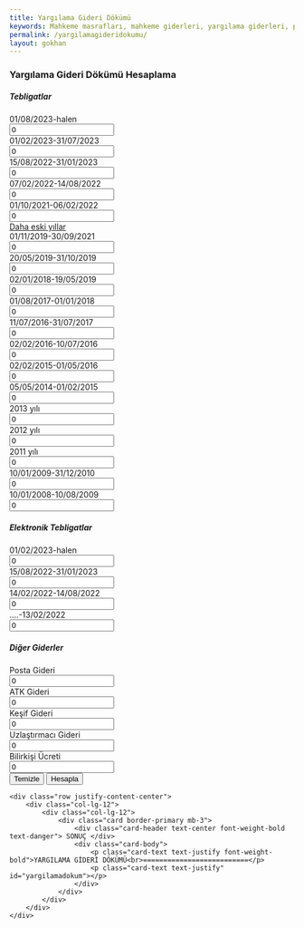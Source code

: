 ```yaml
---
title: Yargılama Gideri Dökümü
keywords: Mahkeme masrafları, mahkeme giderleri, yargılama giderleri, posta masrafları, bilirkişi masrafları, adliye masrafları, adliye cezası, mahkeme cezası
permalink: /yargilamagideridokumu/
layout: gokhan
---
```


<div class="card-header">
    <h3 class="card-title">Yargılama Gideri Dökümü Hesaplama</h3>
</div>
<form id="yargilamagideriform" data-gtm-form-interact-id="0">
    <div class="card-body">
        <h5>Tebligatlar</h5>    
        <div class="col-12">
            <div class="form-group row">
                <label for="yargilamagideri" class="col-sm-4 col-form-label">01/08/2023-halen</label>
                <input type="hidden" id="uteb18" value="87">
                <div class="col-sm-6">
                    <input type="number" class="form-control" id="gteb18" value="0" placeholder="0">
                </div>
            </div>
        </div>
        <div class="col-12">
            <div class="form-group row">
                <label for="yargilamagideri" class="col-sm-4 col-form-label">01/02/2023-31/07/2023</label>
                <input type="hidden" id="uteb17" value="58">
                <div class="col-sm-6">
                    <input type="number" class="form-control" id="gteb17" value="0" placeholder="0">
                </div>
            </div>
        </div>
        <div class="col-12">
            <div class="form-group row">
                <label for="yargilamagideri" class="col-sm-4 col-form-label">15/08/2022-31/01/2023</label>
                <input type="hidden" id="uteb16" value="42">
                <div class="col-sm-6">
                    <input type="number" class="form-control" id="gteb16" value="0" placeholder="0">
                </div>
            </div>
        </div>
        <div class="col-12">
            <div class="form-group row">
                <label for="yargilamagideri" class="col-sm-4 col-form-label">07/02/2022-14/08/2022</label>
                <input type="hidden" id="uteb15" value="31">
                <div class="col-sm-6">
                    <input type="number" class="form-control" id="gteb15" value="0" placeholder="0">
                </div>
            </div>
        </div>
        <div class="col-12">
            <div class="form-group row">
                <label for="yargilamagideri" class="col-sm-4 col-form-label">01/10/2021-06/02/2022</label>
                <input type="hidden" id="uteb14" value="26">
                <div class="col-sm-6">
                    <input type="number" class="form-control" id="gteb14" value="0" placeholder="0">
                </div>
            </div>
        </div>
        <div class="col-12 text-center"> 
            <a class="btn btn-ligth collapsed align-center" data-toggle="collapse" href="#eskitebligatlar" role="button" aria-expanded="false" aria-controls="collapseExample"> Daha eski yıllar </a> 
        </div>           
        <div class="collapse" id="eskitebligatlar">
            <div class="col-12">
                <div class="form-group row">
                    <label for="yargilamagideri" class="col-sm-4 col-form-label">01/11/2019-30/09/2021</label>
                    <input type="hidden" id="uteb13" value="19">
                    <div class="col-sm-6">
                        <input type="number" class="form-control" id="gteb13" value="0" placeholder="0">
                    </div>
                </div>
            </div>
            <div class="col-12">
                <div class="form-group row">
                    <label for="yargilamagideri" class="col-sm-4 col-form-label">20/05/2019-31/10/2019</label>
                    <input type="hidden" id="uteb12" value="16.2">
                    <div class="col-sm-6">
                        <input type="number" class="form-control" id="gteb12" value="0" placeholder="0">
                    </div>
                </div>
            </div>
            <div class="col-12">
                <div class="form-group row">
                    <label for="yargilamagideri" class="col-sm-4 col-form-label">02/01/2018-19/05/2019</label>
                    <input type="hidden" id="uteb11" value="14">
                    <div class="col-sm-6">
                        <input type="number" class="form-control" id="gteb11" value="0" placeholder="0">
                    </div>
                </div>
            </div>
            <div class="col-12">
                <div class="form-group row">
                    <label for="yargilamagideri" class="col-sm-4 col-form-label">01/08/2017-01/01/2018</label>
                    <input type="hidden" id="uteb10" value="12.5">
                    <div class="col-sm-6">
                        <input type="number" class="form-control" id="gteb10" value="0" placeholder="0">
                    </div>
                </div>
            </div>
            <div class="col-12">
                <div class="form-group row">
                    <label for="yargilamagideri" class="col-sm-4 col-form-label">11/07/2016-31/07/2017</label>
                    <input type="hidden" id="uteb9" value="11">
                    <div class="col-sm-6">
                        <input type="number" class="form-control" id="gteb9" value="0" placeholder="0">
                    </div>
                </div>
            </div>
            <div class="col-12">
                <div class="form-group row">
                    <label for="yargilamagideri" class="col-sm-4 col-form-label">02/02/2016-10/07/2016</label>
                    <input type="hidden" id="uteb8" value="10">
                    <div class="col-sm-6">
                        <input type="number" class="form-control" id="gteb8" value="0" placeholder="0">
                    </div>
                </div>
            </div>
            <div class="col-12">
                <div class="form-group row">
                    <label for="yargilamagideri" class="col-sm-4 col-form-label">02/02/2015-01/05/2016</label>
                    <input type="hidden" id="uteb7" value="9">
                    <div class="col-sm-6">
                        <input type="number" class="form-control" id="gteb7" value="0" placeholder="0">
                    </div>
                </div>
            </div>
            <div class="col-12">
                <div class="form-group row">
                    <label for="yargilamagideri" class="col-sm-4 col-form-label">05/05/2014-01/02/2015</label>
                    <input type="hidden" id="uteb6" value="9">
                    <div class="col-sm-6">
                        <input type="number" class="form-control" id="gteb6" value="0" placeholder="0">
                    </div>
                </div>
            </div>
            <div class="col-12">
                <div class="form-group row">
                    <label for="yargilamagideri" class="col-sm-4 col-form-label">2013 yılı</label>
                    <input type="hidden" id="uteb5" value="8">
                    <div class="col-sm-6">
                        <input type="number" class="form-control" id="gteb5" value="0" placeholder="0">
                    </div>
                </div>
            </div>
            <div class="col-12">
                <div class="form-group row">
                    <label for="yargilamagideri" class="col-sm-4 col-form-label">2012 yılı</label>
                    <input type="hidden" id="uteb4" value="7">
                    <div class="col-sm-6">
                        <input type="number" class="form-control" id="gteb4" value="0" placeholder="0">
                    </div>
                </div>
            </div>
            <div class="col-12">
                <div class="form-group row">
                    <label for="yargilamagideri" class="col-sm-4 col-form-label">2011 yılı</label>
                    <input type="hidden" id="uteb3" value="6">
                    <div class="col-sm-6">
                        <input type="number" class="form-control" id="gteb3" value="0" placeholder="0">
                    </div>
                </div>
            </div>
            <div class="col-12">
                <div class="form-group row">
                    <label for="yargilamagideri" class="col-sm-4 col-form-label">10/01/2009-31/12/2010</label>
                    <input type="hidden" id="uteb2" value="5">
                    <div class="col-sm-6">
                        <input type="number" class="form-control" id="gteb2" value="0" placeholder="0">
                    </div>
                </div>
            </div>
            <div class="col-12">
                <div class="form-group row">
                    <label for="yargilamagideri" class="col-sm-4 col-form-label">10/01/2008-10/08/2009</label>
                    <input type="hidden" id="uteb1" value="4.5">
                    <div class="col-sm-6">
                        <input type="number" class="form-control" id="gteb1" value="0" placeholder="0">
                    </div>
                </div>
            </div>
        </div>
        <h5>Elektronik Tebligatlar</h5>
        <div class="col-12">
            <div class="form-group row">
                <label for="yargilamagideri" class="col-sm-4 col-form-label">01/02/2023-halen</label>
                <input type="hidden" id="ueteb4" value="10">
                <div class="col-sm-6">
                    <input type="number" class="form-control" id="geteb4" value="0" placeholder="0">
                </div>
            </div>
        </div>
        <div class="col-12">
            <div class="form-group row">
                <label for="yargilamagideri" class="col-sm-4 col-form-label">15/08/2022-31/01/2023</label>
                <input type="hidden" id="ueteb3" value="9">
                <div class="col-sm-6">
                    <input type="number" class="form-control" id="geteb3" value="0" placeholder="0">
                </div>
            </div>
        </div>
        <div class="col-12">
            <div class="form-group row">
                <label for="yargilamagideri" class="col-sm-4 col-form-label">14/02/2022-14/08/2022</label>
                <input type="hidden" id="ueteb2" value="6.5">
                <div class="col-sm-6">
                    <input type="number" class="form-control" id="geteb2" value="0" placeholder="0">
                </div>
            </div>
        </div>
        <div class="col-12">
            <div class="form-group row">
                <label for="yargilamagideri" class="col-sm-4 col-form-label">....-13/02/2022</label>
                <input type="hidden" id="ueteb1" value="5.5">
                <div class="col-sm-6">
                    <input type="number" class="form-control" id="geteb1" value="0" placeholder="0">
                </div>
            </div>
        </div>
        <h5>Diğer Giderler</h5>
        <div class="col-12">
            <div class="form-group row">
                <label for="yargilamagideri" class="col-sm-4 col-form-label">Posta Gideri</label>
                <div class="col-sm-6">
                    <input type="number" class="form-control" id="postagideri" value="0" placeholder="0" step=".01">
                </div>
            </div>
        </div>
        <div class="col-12">
            <div class="form-group row">
                <label for="yargilamagideri" class="col-sm-4 col-form-label">ATK Gideri</label>
                <div class="col-sm-6">
                    <input type="number" class="form-control" id="atkgideri" value="0" placeholder="0" step=".01">
                </div>
            </div>
        </div>
        <div class="col-12">
            <div class="form-group row">
                <label for="yargilamagideri" class="col-sm-4 col-form-label">Keşif Gideri</label>
                <div class="col-sm-6">
                    <input type="number" class="form-control" id="kesifgideri" value="0" placeholder="0" step=".01">
                </div>
            </div>
        </div>
        <div class="col-12">
            <div class="form-group row">
                <label for="yargilamagideri" class="col-sm-4 col-form-label">Uzlaştırmacı Gideri</label>
                <div class="col-sm-6">
                    <input type="number" class="form-control" id="uzlasmagideri" value="0" placeholder="0" step=".01">
                </div>
            </div>
        </div>
        <div class="col-12">
            <div class="form-group row">
                <label for="yargilamagideri" class="col-sm-4 col-form-label">Bilirkişi Ücreti</label>
                <div class="col-sm-6">
                    <input type="number" class="form-control" id="bilirkisigideri" value="0" placeholder="0" step=".01">
                </div>
            </div>
        </div>
    </div>
    <div class="card-footer">
        <button type="button float-left" class="btn btn-outline-danger" id="gidertemizle">Temizle</button>
        <button type="button float-right" class="btn btn-outline-primary" id="giderhesapla">Hesapla</button>
    </div>
    
    <div class="row justify-content-center">
        <div class="col-lg-12">
            <div class="col-lg-12">
                <div class="card border-primary mb-3">
                    <div class="card-header text-center font-weight-bold text-danger"> SONUÇ </div>
                    <div class="card-body">
                        <p class="card-text text-justify font-weight-bold">YARGILAMA GİDERİ DÖKÜMÜ<br>==========================</p>
                        <p class="card-text text-justify" id="yargilamadokum"></p>
                    </div>
                </div>
            </div>
        </div>
    </div>
</form>
      
   
                    